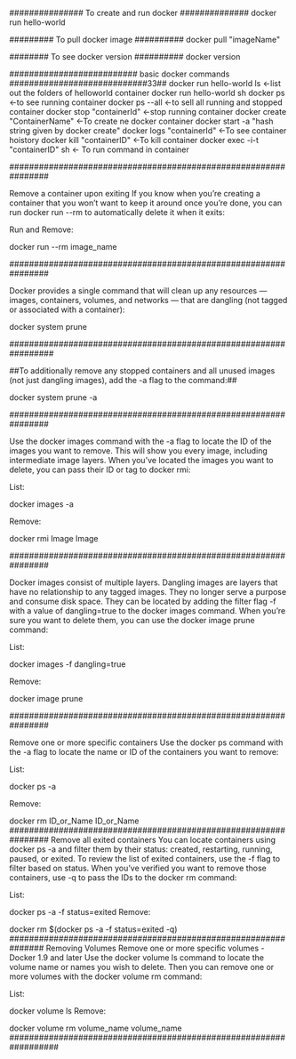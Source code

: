 ############### To create and run docker ##############
docker run hello-world

######### To pull docker image ##########
docker pull "imageName"

######## To see docker version  ##########
docker version

########################## basic docker commands  ############################33##
docker run hello-world ls <-list out the folders of helloworld container
docker run hello-world sh 
docker ps <-to see running container
docker ps --all <-to sell all running and stopped container
docker stop "containerId" <-stop running container
docker create "ContainerName" <-To create ne docker container
docker start -a "hash string given by docker create"
docker logs "containerId" <-To see container hoistory
docker kill "containerID" <-To kill container
docker exec -i-t "containerID" sh <- To run command in container

################################################################

Remove a container upon exiting
If you know when you’re creating a container that you won’t want to keep it around once you’re done, you can run docker run --rm to automatically delete it when 
it exits:

Run and Remove:

docker run --rm image_name

################################################################

Docker provides a single command that will clean up any resources — images, containers, volumes, and networks — that are dangling (not tagged or 
associated with a container):

docker system prune

#################################################################

##To additionally remove any stopped containers and all unused images (not just dangling images), add the -a flag to the command:##

docker system prune -a

################################################################

Use the docker images command with the -a flag to locate the ID of the images you want to remove. This will show you every image, including intermediate 
image layers. When you’ve located the images you want to delete, you can pass their ID or tag to docker rmi:

List:

docker images -a

Remove:

docker rmi Image Image

################################################################

Docker images consist of multiple layers. Dangling images are layers that have no relationship to any tagged images. They no longer serve a purpose and consume
 disk space. They can be located by adding the filter flag -f with a value of dangling=true to the docker images command. When you’re sure you want to delete 
them, you can use the docker image prune command:


List:

docker images -f dangling=true

Remove:

docker image prune

################################################################

Remove one or more specific containers
Use the docker ps command with the -a flag to locate the name or ID of the containers you want to remove:

List:

docker ps -a


Remove:

docker rm ID_or_Name ID_or_Name
################################################################
Remove all exited containers
You can locate containers using docker ps -a and filter them by their status: created, restarting, running, paused, or exited. To review the list of exited containers, use the -f flag to filter based on status. When you’ve verified you want to remove those containers, use -q to pass the IDs to the docker rm command:

List:

docker ps -a -f status=exited
Remove:

docker rm $(docker ps -a -f status=exited -q)
###############################################################
Removing Volumes
Remove one or more specific volumes - Docker 1.9 and later
Use the docker volume ls command to locate the volume name or names you wish to delete. Then you can remove one or more volumes with the docker volume rm command:

List:

docker volume ls
Remove:

docker volume rm volume_name volume_name
##################################################################
